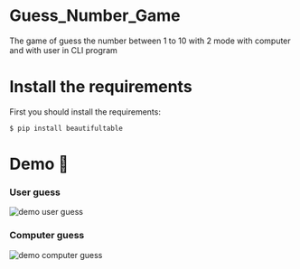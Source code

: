 # Guess_Number_Game
The game of guess the number between 1 to 10 with 2 mode with computer and with user in CLI program 
# Install the requirements
First you should install the requirements:
```
$ pip install beautifultable 
```
# Demo :tada:
### User guess
![demo user guess](https://user-images.githubusercontent.com/77124662/128964714-8373c864-068a-4fb9-9440-2ec9d483ea44.PNG)
### Computer guess
![demo computer guess](https://user-images.githubusercontent.com/77124662/128964742-23242864-4e72-46dd-84e5-5223cf3c7ca8.PNG)

